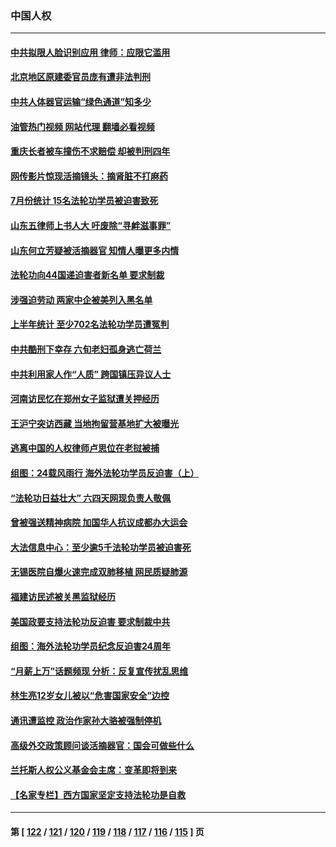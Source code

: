 ### 中国人权
---
#### [中共拟限人脸识别应用 律师：应限它滥用](../../pages/ncid278/n14050613.md?08100445) 
#### [北京地区原建委官员庞有遭非法判刑](../../pages/ncid278/n14049897.md?08100445) 
#### [中共人体器官运输“绿色通道”知多少](../../pages/ncid278/n14049098.md?08100445) 
#### [油管热门视频 网站代理 翻墙必看视频](http://138.2.39.72:81/youtube.html?epic-marker?08100445)
#### [重庆长者被车撞伤不求赔偿 却被判刑四年](../../pages/ncid278/n14049521.md?08100445) 
#### [网传影片惊现活摘镜头：摘肾脏不打麻药](../../pages/ncid278/n14048671.md?08100445) 
#### [7月份统计 15名法轮功学员被迫害致死](../../pages/ncid278/n14048158.md?08100445) 
#### [山东五律师上书人大 吁废除“寻衅滋事罪”](../../pages/ncid278/n14048338.md?08100445) 
#### [山东何立芳疑被活摘器官 知情人曝更多内情](../../pages/ncid278/n14047530.md?08100445) 
#### [法轮功向44国递迫害者新名单 要求制裁](../../pages/ncid278/n14046082.md?08100445) 
#### [涉强迫劳动 两家中企被美列入黑名单](../../pages/ncid278/n14045950.md?08100445) 
#### [上半年统计 至少702名法轮功学员遭冤判](../../pages/ncid278/n14045278.md?08100445) 
#### [中共酷刑下幸存 六旬老妇孤身逃亡荷兰](../../pages/ncid278/n14041415.md?08100445) 
#### [中共利用家人作“人质” 跨国镇压异议人士](../../pages/ncid278/n14044867.md?08100445) 
#### [河南访民忆在郑州女子监狱遭关押经历](../../pages/ncid278/n14044743.md?08100445) 
#### [王沪宁突访西藏 当地拘留营基地扩大被曝光](../../pages/ncid278/n14043963.md?08100445) 
#### [逃离中国的人权律师卢思位在老挝被捕](../../pages/ncid278/n14043849.md?08100445) 
#### [组图：24载风雨行 海外法轮功学员反迫害（上）](../../pages/ncid278/n14031583.md?08100445) 
#### [“法轮功日益壮大” 六四天网现负责人敬佩](../../pages/ncid278/n14043464.md?08100445) 
#### [曾被强送精神病院 加国华人抗议成都办大运会](../../pages/ncid278/n14043386.md?08100445) 
#### [大法信息中心：至少逾5千法轮功学员被迫害死](../../pages/ncid278/n14043255.md?08100445) 
#### [无锡医院自爆火速完成双肺移植 网民质疑肺源](../../pages/ncid278/n14041831.md?08100445) 
#### [福建访民述被关黑监狱经历](../../pages/ncid278/n14042942.md?08100445) 
#### [美国政要支持法轮功反迫害 要求制裁中共](../../pages/ncid278/n14042656.md?08100445) 
#### [组图：海外法轮功学员纪念反迫害24周年](../../pages/ncid278/n14037675.md?08100445) 
#### [“月薪上万”话题频现 分析：反复宣传扰乱思维](../../pages/ncid278/n14042204.md?08100445) 
#### [林生亮12岁女儿被以“危害国家安全”边控](../../pages/ncid278/n14042116.md?08100445) 
#### [通讯遭监控 政治作家孙大骆被强制停机](../../pages/ncid278/n14041804.md?08100445) 
#### [高级外交政策顾问谈活摘器官：国会可做些什么](../../pages/ncid278/n14041396.md?08100445) 
#### [兰托斯人权公义基金会主席：变革即将到来](../../pages/ncid278/n14041358.md?08100445) 
#### [【名家专栏】西方国家坚定支持法轮功是自救](../../pages/ncid278/n14041000.md?08100445) 

---
#### 第 [ [122](./122.md?08100445) / [121](./121.md?08100445) / [120](./120.md?08100445) / [119](./119.md?08100445) / [118](./118.md?08100445) / [117](./117.md?08100445) / [116](./116.md?08100445) / [115](./115.md?08100445) ] 页
